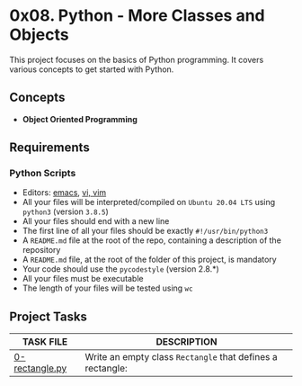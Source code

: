 
# 0x08. Python - More Classes and Objects

This project focuses on the basics of Python programming. It covers various concepts to get started with Python.

## Concepts

- __Object Oriented Programming__

## Requirements

### Python Scripts

- Editors: [emacs](https://www.gnu.org/software/emacs/), [vi, vim](https://www.vim.org/)
- All your files will be interpreted/compiled on `Ubuntu 20.04 LTS` using `python3` (version `3.8.5`)
- All your files should end with a new line
- The first line of all your files should be exactly `#!/usr/bin/python3`
- A `README.md` file at the root of the repo, containing a description of the repository
- A `README.md` file, at the root of the folder of this project, is mandatory
- Your code should use the `pycodestyle` (version 2.8.\*)
- All your files must be executable
- The length of your files will be tested using `wc`

## Project Tasks

| TASK FILE                      | DESCRIPTION      | 
|  -----------                   |  -----------     |
|[0-rectangle.py]()|Write an empty class `Rectangle` that defines a rectangle:|

